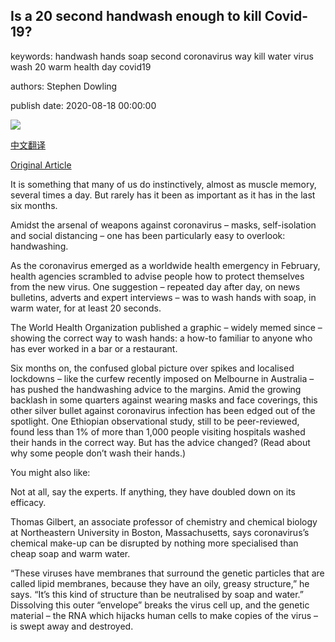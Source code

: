## Is a 20 second handwash enough to kill Covid-19?

keywords: handwash hands soap second coronavirus way kill water virus wash 20 warm health day covid19

authors: Stephen Dowling

publish date: 2020-08-18 00:00:00

![](https://ychef.files.bbci.co.uk/live/624x351/p08nyxbh.jpg)

[中文翻译](Is%20a%2020%20second%20handwash%20enough%20to%20kill%20Covid-19%3F_zh.md)

[Original Article](https://www.bbc.com/future/article/20200818-covid-19-has-handwashing-been-forgotten)

It is something that many of us do instinctively, almost as muscle memory, several times a day. But rarely has it been as important as it has in the last six months.

Amidst the arsenal of weapons against coronavirus – masks, self-isolation and social distancing – one has been particularly easy to overlook: handwashing.

As the coronavirus emerged as a worldwide health emergency in February, health agencies scrambled to advise people how to protect themselves from the new virus. One suggestion – repeated day after day, on news bulletins, adverts and expert interviews – was to wash hands with soap, in warm water, for at least 20 seconds.

The World Health Organization published a graphic – widely memed since – showing the correct way to wash hands: a how-to familiar to anyone who has ever worked in a bar or a restaurant.

Six months on, the confused global picture over spikes and localised lockdowns – like the curfew recently imposed on Melbourne in Australia – has pushed the handwashing advice to the margins. Amid the growing backlash in some quarters against wearing masks and face coverings, this other silver bullet against coronavirus infection has been edged out of the spotlight. One Ethiopian observational study, still to be peer-reviewed, found less than 1% of more than 1,000 people visiting hospitals washed their hands in the correct way. But has the advice changed? (Read about why some people don’t wash their hands.)

You might also like:

Not at all, say the experts. If anything, they have doubled down on its efficacy.

Thomas Gilbert, an associate professor of chemistry and chemical biology at Northeastern University in Boston, Massachusetts, says coronavirus’s chemical make-up can be disrupted by nothing more specialised than cheap soap and warm water.

“These viruses have membranes that surround the genetic particles that are called lipid membranes, because they have an oily, greasy structure,” he says. “It’s this kind of structure than be neutralised by soap and water.” Dissolving this outer “envelope” breaks the virus cell up, and the genetic material – the RNA which hijacks human cells to make copies of the virus – is swept away and destroyed.